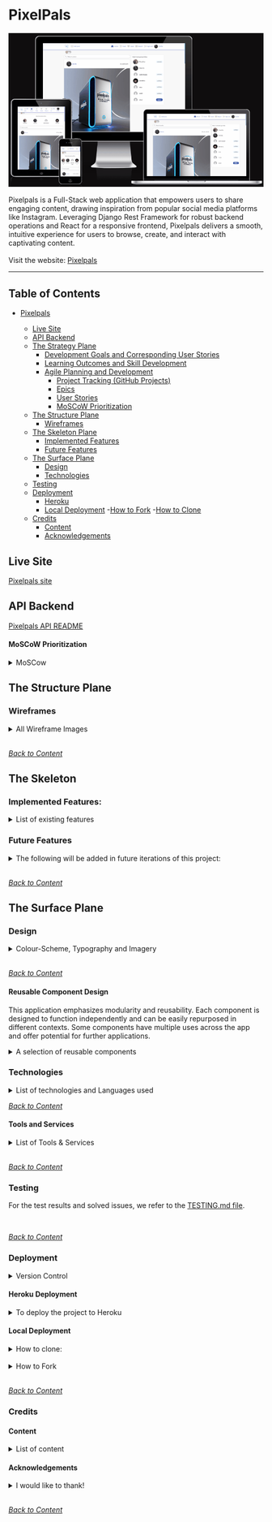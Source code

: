 # PixelPals

![x](documentation/readme-image/PixelGif.gif)

Pixelpals is a Full-Stack web application that empowers users to share engaging content, drawing inspiration from popular social media platforms like Instagram. Leveraging Django Rest Framework for robust backend operations and React for a responsive frontend, Pixelpals delivers a smooth, intuitive experience for users to browse, create, and interact with captivating content.
<br>
<br>
Visit the website: [Pixelpals](https://pixelpals-pp5-ee2d5ecf265c.herokuapp.com/)
<br>

<hr>

## Table of Contents

- [Pixelpals](#pixelpals)

  - [Live Site](#live-site)
  - [API Backend](#api-backend)
  - [The Strategy Plane](#the-strategy-plane)
    - [Development Goals and Corresponding User Stories](#development-goals-and-corresponding-user-stories)
    - [Learning Outcomes and Skill Development](#learning-outcomes-and-skill-development)
    - [Agile Planning and Development](#agile-planning-and-development)
      - [Project Tracking (GitHub Projects)](#project-tracking-github-projects)
      - [Epics](#epics)
      - [User Stories](#user-stories)
      - [MoSCoW Prioritization](#moscow-prioritization)
  - [The Structure Plane](#the-structure-plane)
    - [Wireframes](#wireframes)
  - [The Skeleton Plane](#the-skeleton-plane)
    - [Implemented Features](#implemented-features)
    - [Future Features](#future-features)
  - [The Surface Plane](#the-surface-plane)
    - [Design](#design)
    - [Technologies](#technologies)
  - [Testing](#testing)
  - [Deployment](#deployment)
    - [Heroku](#heroku-deployment)
    - [Local Deployment](#local-deployment) -[How to Fork](#how-to-fork) -[How to Clone](#how-to-clone)
  - [Credits](#credits)
    - [Content](#content)
    - [Acknowledgements](#acknowledgements)

## Live Site

[Pixelpals site](https://pixelpals-pp5-ee2d5ecf265c.herokuapp.com/)

## API Backend

[Pixelpals API README](https://github.com/Enzolita/pixelpals-backend/blob/main/README.md)
#### MoSCoW Prioritization

<details>
<summary>MoSCow </summary>
<br>
By focusing on the Must Have features, the project ensures the highest priority tasks are completed first, delivering a functional and valuable product to users. The Should Have and Could Have features provide room for enhancements and future iterations, aligning with both the MoSCoW method and the Pareto principle for effective project management.

- Must Have: <br>
  Includes tasks that set up the project foundation and core functionalities necessary for the project to operate (setting up the environment, repositories, core CRUD operations, and essential user features).

- Should Have: <br>
  Enhances usability, maintainability, and user experience, but are not critical for the initial launch (responsive design, navigation improvements, additional user profile features).

- Could Have: <br>
  Adds value but can be deferred without impacting the core functionality (tagging, advanced user interactions, and feedback mechanisms).

- Won't Have: <br>
Deferred features that are not essential for the initial launch but could be considered for future phases (infinite scroll).
<br>
</details>

## The Structure Plane

### Wireframes

<details>
<summary>All Wireframe Images</summary>
<br>

Login/Signup

![X](documentation/wireframes/wireframe-login_register.png)

Posts Page

![X](documentation/wireframes/wireframe-posts.png)

Post Page

![X](documentation/wireframes/wireframe-postdetail.png)

Profile

![X](documentation/wireframes/wireframe-profile.png)

Report

![X](documentation/wireframes/wireframe-report.png)

Log out

![X](documentation/wireframes/wireframe-logout.png)

</details>
<br>

_<span style="color: blue;">[Back to Content](#table-of-contents)</span>_

## The Skeleton

### Implemented Features:

<details>
<summary>List of existing features</summary>
<br>

**Defensive Features**

- Authorization checks - Keeping It Secure

  - Strong Authorization Checks: We’ve got layers of protection with JWT tokens and CORS headers. Only authorized users get in!
  - Access Control: Unauthorized? Sorry, but you’ll be sent packing. We always check your credentials before you get to see any user data.

- Form validation - Smooth and Error-Free Forms

  - Data Validation: We make sure your data is good to go, both on the frontend and backend.
  - Backup and default values

- Ready for Anything

  - Profile Pics: Don’t worry about broken images—default profile pictures have got your back.
  - Auto Profiles: Every new user gets a profile automatically. No null references.

- Error pages or as better known Oops! Pages

  - Error Pages: If you wander into the unknown, a “Page Not Found” error will guide you back on track.

**General Features**

  - Responsive Design: Looks Great Everywhere: Our site adjusts beautifully across all devices.
    Complete Control

  - User Interaction - Get Involved: Like, comment, follow—get the full experience based on your authorization status. Pixelpals administrator have superuser authority and manages full CRUD.

  - CRUD Operations: 
    - Create - users can register a new user account, authenticated users can create post(s) and create a comment(s)
    - Read - authenticated users can view their posts, comments, and their profile image.
    - Update - authenticated users can update their profile image, username and password, and edit and save comments, its title and save it.
    - Delete - authenticated users can delete their own comments and posts.

**SignIn/SignUp Page** <br>

Join the Fun: Creating an account is easy-peasy. After signing up, you’ll be whisked to the sign-in page. Already signed in? You’ll head straight to the home page.

![X](documentation/existing-feat/sign-in.png)

![X](documentation/existing-feat/sign-up.png)

**Navigation Bar** <br>
Always There for You: The navigation bar adapts to whether you’re signed in or not, and it looks great on any screen size.

![x](documentation/existing-feat/iph-nav.png)

![x](documentation/existing-feat/navbar.png)

**Profile Page**
<br>
Showcase Yourself: See detailed info about users, including posts, followers, and who they follow. If you follow them, it’s highlighted. Add personal touches with a dedicated info section. Follow or hide users unless it’s your own profile. All posts from the profile owner are displayed below. Click on the three dots and edit your profile, change username, change password

![x](documentation/existing-feat/profile-edit-dropdown.png)

![x](documentation/existing-feat/full-profile-own.png)

![x](documentation/existing-feat/edit-profile-bio.png)

![x](documentation/existing-feat/edit-profile-name.png)

![x](documentation/existing-feat/edit-profile-pw.png)

**Profiles Sidebar**
<br>
Popular Profiles: Check out the most followed profiles. Follow or unfollow with a click, and enjoy a sidebar that fits perfectly on any screen. The profile sidebar is always present on screens that are large enough. On smaller screens, it appears in a smaller section above the main content, and on certain pages it is removed.

![x](documentation/existing-feat/popular-profile.png)

**Posts page**
<br>
Endless Inspiration: Browse posts infinitely! Use the search bar to find posts by title or username. Use category to filter. See your personalized feed of posts from those you follow and liked posts. Blocked users won’t show up.

![x](documentation/existing-feat/post-list.png)

Follow/unfollow

![x](documentation/existing-feat/follow-unfollow.png)

Like/unlike

![x](documentation/existing-feat/like-unlike.png)

Darkmode / Lightmode

![x](documentation/existing-feat/darkmode-lightmode.png)

**Post Page**
<br>
Dive into Details: See all the nitty-gritty about a post, including comments. Edit or delete your posts easily. Tag posts with one category, and (once the bug’s fixed) multiple hashtags. The multi-hashtag feature is hidden for now due to [BUG#68](https://github.com/JaqiKal/pixavibe-frontend/issues/68). Like the category tagging, it offers a predefined list to select/deselect multiple hashtags. However, once a post is saved, you can't change the hashtags during edits. To avoid a bad user experience, we've temporarily hidden this feature in the belly of our scrumptious app.

Owner´s post(s), me, myself and I!

![x](documentation/existing-feat/post-detail-own.png)

Edit Image, Title, Content, Category

![x](documentation/existing-feat/edit-postdetail.png)

Dropdown menu for edit and delete of individual post.

![x](documentation/existing-feat/edit-delete.png)

Edit Comments

![x](documentation/existing-feat/edit-delete-comment.png)

**Report Form**
<br>
Get in Touch: Use our report form to reach out about any issues you're experiencing or feeling. A custom made modal will thank you for your message.

![x](documentation/existing-feat/report-form.png)

![x](documentation/existing-feat/report-modal.png)

**Ticket Form**
<br>
View your reports: Use our ticket form to view your reports, delete them or edit them.
When you don't have any tickets availible it'll show `No Reports Available` at My Tickets page.

![x](documentation/readme-image/my-tickets.gif)

</details>

### Future Features

<details>
<summary>The following will be added in future iterations of this project:</summary>
<br>

- **Admin Page Expansion**: Enhance the admin page to manage various tasks, such as handling messages sent through the report form. This would allow admins to respond directly to users from a dedicated admin-only page.
- **Chat/Direct Messaging**: Introduce a chat or direct messaging function to facilitate user communication.
- **Alert Notifications**: Implement alert notifications for broadcasting messages to all users.
- **Block Feature**: Users being able to block another user for whatever reason that doesn't feel good for them.
- **Profile Customization**: Allow users to customize their profiles with themes, backgrounds.
</details>
<br>

_<span style="color: blue;">[Back to Content](#table-of-contents)</span>_

## The Surface Plane

### Design

<details>
<summary>Colour-Scheme, Typography and Imagery</summary>
<br>
The idea of ​​the color scheme of the application is a little towards blue and neutral white due to the darkmode component,
which makes the backround either white or dark grey.
<br>

#### Typography

The main font used on the website is "DM Sans".

![font](documentation/readme-image/font-dm-sans.png)

<br>

_<span style="color: blue;">[Back to Content](#table-of-contents)</span>_

#### Imagery

The images on this website are made by leonardo.ai and borrowed from pinterest.
</details><br>

_<span style="color: blue;">[Back to Content](#table-of-contents)</span>_

#### Reusable Component Design

This application emphasizes modularity and reusability. Each component is designed to function independently and can be easily repurposed in different contexts. Some components have multiple uses across the app and offer potential for further applications.

<details>

<summary>A selection of reusable components</summary>

<br>

**Asset component**

- Purpose: Display a media asset, such as images, spinner animations, and messages.
- Props: src, message, spinner
- Usage: `const Asset` is considered a reusable component and has been reused in: NotFound.js, PostCreateForm.js, PostPage.js, PostsPage.js, PopularProfiles.js, ProfilePage.js to display a spinner whenever content is loading.
- Potential uses: Loading spinners or media placeholders in any section of the application.

**Avatar component**

- Purpose: Display user profile images.
- Props: profile, owner, image
  Usage: `const Avatar` is considered a reusable component and has been reused in: NavBar.js, Comment.js, CommentCreateForm.js, Post.js and Profile.js to handle and import the avatar for the user
- Potential uses: User profile displays, comment sections, and anywhere a user image is required.

**Darkmode / Lightmode Component**

- Purpose: This component provides the functionality to toggle between dark and light themes across the application, enhancing user experience by allowing them to choose their preferred display mode. It saves the user's selection locally (e.g., using local storage or cookies) to maintain the chosen theme across sessions and page reloads.
- Props: setTheme: Function that toggles between light and dark modes. String representing the current theme, either "light" or "dark".
- Usage: The SeclectedTheme component is reusable and has been implemented in Header.js and SettingsPage.js to enable theme switching in the application interface.
- Potential uses: It can be utilized in any part of the application where users need the option to toggle between dark and light modes, such as the homepage, user profile settings, or dashboard interfaces.

**Comment**

- Purpose: Display a comment with options to edit or delete it if the current user is the owner.
- Props: id, content, owner and more.
- Usage:`const Comment`is considered a reusable component and has been reused in: PostPage.js to fetch comments related to the specific post.
- Potential uses: Blog post comments, forum threads, product reviews, and profile pages to display user comments.

**MoreDropdown Component**

- Purpose: Provide a dropdown menu for actions like editing and deleting items. 
- Props: handleEdit (function to handle the edit action), handleDelete (function to handle the delete action).
- Usage: `const MoreDropdown` has been reused in Comment.js, Post.js and ProfilePage.js to render the dropdown menu the enable the user to edit their data.
- Potential uses: Context menus for various content types that support edit and delete actions.

**Navbar**

- Purpose: Present a navigation bar for the application, including links and user authentication options. 
- Usage: const Navbar is a reusable component and has been reused in App.js to render the navbar on the entire website, regardless of the URL path.
- Potential uses: Could be adapted for use in different applications with minimal adjustments to routing and links.

**Post**
- Purpose: Display a specific post.
- Props: id, title, content, owner and more.
- Usage: const Post is a reusable component and has been reused in PostPage.js and PostsPage.js to display post data.
- Potential uses: Featured post component, list of popular posts, forum threads, or portfolio showcases.

**ProfileDataContext and CurrentUserContext**

- Purpose: Manage user and profile data across the application.
- Usage:
  - CurrentUserContext: Provides current user data.
  - ProfileDataContext: Provides profile data, such as popular profiles.
- Used in: Various components requiring user or profile data.
- Potential uses: Any component that needs to access or manipulate user-related state efficiently.

**Profile**
- Purpose: This component is designed to render a user profile with options for following/unfollowing and block/unblock based on the current user's interaction status with the profile.
- Props: profile, owner, image
- Usage: Can be used as a Community memeber widget, Author card in blog posts, Participant list in events pages. `const Profile*  is considered a reusable component and has been reused in: PopularProfiles.js to render the profiles in the popular profiles field.
- Potential uses: Highly reusable, convenient to use anywhere where you need to show the profile/user associated with a piece of content. Community member widget, author card in blog posts, participant list in events pages.

**Custom Hooks**
- useClickOutsideToggle
  - Purpose: Handle click outside events to toggle state.
  - Usage: Can be reused in any component that needs to handle click outside functionality.
- useRedirect
  - Purpose: Redirect users based on their authentication status.
  - Usage: Can be reused in any component that needs to handle user redirects based on authentication.

**Utility Functions**
- Utility functions (e.g., date formatting, data validation)
- Purpose: General-purpose functions that can be used across different parts of the application.

</details>

### Technologies

<details>
<summary>List of technologies and Languages used</summary>
<br>

#### Language

- [HTML](https://en.wikipedia.org/wiki/HTML) is used to structure the content of the application.
- [CSS](https://en.wikipedia.org/wiki/CSS) is applied to style the application, enhancing the user interface..
- [JavaScript](https://sv.wikipedia.org/wiki/Javascript) adds interactivity to web pages, improving the user experience.
- [JSX](https://legacy.reactjs.org/docs/faq-build.html#gatsby-focus-wrapper) & [Intro JSX](https://legacy.reactjs.org/docs/introducing-jsx.html)

#### Frameworks, libraries and dependencies

- [Axios](https://axios-http.com/) - A promise-based HTTP client for both the browser and Node.js, Axios plays a key role in facilitating smooth communication between the frontend and backend. It was chosen for its ability to simplify HTTP requests to the REST API, eliminating the need to manually configure HTTP headers. Additionally, Axios supports 'interceptors', which are used to request a refresh token in the event of an HTTP 401 error. This feature enhances the user experience by keeping authenticated users signed in for up to 24 hours, rather than requiring them to sign in again after five minutes.
- [CSS Validator 0.11.0]() - A tool used to validate CSS code. It ensures that all CSS written for the project adheres to standard syntax rules and best practices. Using this validator helps in maintaining clean and error-free stylesheets, which is essential for consistent and predictable rendering across different browsers.
- [jwt-decode 3.1.2](https://www.npmjs.com/package/jwt-decode) - Used for decoding JSON web tokens, this tool has been essential for maintaining secure user authentication between the frontend and backend.
- [Multiselect React Dropdown 2.0.25]() - This component is used to provide a multi-select dropdown functionality in React applications. It allows users to select multiple options from a dropdown menu, enhancing the user interface by making it more interactive and user-friendly. This component is particularly useful for forms and filtering data where multiple selections are needed. It was chosen mostly because it is fun to try out. The functionality was proven, and very handy but unfortunately a bug in our code base is stopping us from showcasing it to users. It is going to be used for the Hashtag feature.
- [React 17.0.2](https://legacy.reactjs.org/docs/getting-started.html) - A JavaScript library for building user interfaces. An older version was chosen to stay inline with all other dependencies used as part of the Moments walkthrough which provided a base that this project was then modelled on.
- [React bootstrap 1.6.6](https://react-bootstrap.github.io/) - A frontend framework built for react that provides common components. React bootstrap was chosen to help speed up the development of this project and allow time to focused elsewhere.
- [React Router 5.3.4](https://github.com/remix-run/react-router) - This fully-featured routing library for React allowed for seamless site navigation, greatly enhancing the user experience.
- [react-infinite-scroll-component](https://www.npmjs.com/package/react-infinite-scroll-component) - Implemented to enable the loading of additional data sets upon scrolling, especially when data surpasses pagination limits.

</details>

_<span style="color: blue;">[Back to Content](#table-of-contents)</span>_

#### Tools and Services

<details>
<summary>List of Tools & Services</summary>

<br>

- [Am I Responsive?](http://ami.responsivedesign.is/) is used to show the website image on a range of devices.
- [Balsamiq](https://balsamiq.com/) is used to create wireframes.
- [CSS Validation Service](https://jigsaw.w3.org/css-validator/#validate_by_input) is used to check code ensuring that my CSS is error-free and adheres to the latest web standards.
- [DevTools](https://developer.chrome.com/docs/devtools) to help in edit pages on-the-fly and diagnose problems quickly.
- [Diffchecker - text](https://www.diffchecker.com/text-compare/) is used to check code snippets.
- [Favicon.io](https://favicon.io/) is used to create favicon.
- [Font Awesome](https://fontawesome.com/) is used for the iconography on the website.
- [Git](https://git-scm.com/) is used for version control.
- [Gitpod](https://gitpod.io) streamlines your development process by providing a pre-configured, cloud-based development environment that's instantly ready for coding.
- [Github](https://github.com/) is essential for version control, allowing you to track changes, collaborate with others (if applicable), and secure online code storage.
- [Google Dev Tools](https://developers.google.com/web/tools) is used during testing, debugging and styling.
- [Google Fonts](https://fonts.google.com/) is a catalog of free, open-source fonts. Used for typography.
- [Heroku](https://www.heroku.com) ia a platform for deploying and hosting web applications.
- [Look](https:www.looka.com) ia used for the logo and symbol.
- [Markup Validation Service](https://validator.w3.org/) is used to check code ensuring that my HTML is error-free and adheres to the latest web standards.
- [UXwing](https://uxwing.com/) is a provider of free icons free for commercial use.

</details>

<br>

_<span style="color: blue;">[Back to Content](#table-of-contents)</span>_

### Testing

For the test results and solved issues, we refer to the [TESTING.md file](https://github.com/Enzolita/pixelpals-pp5/blob/main/TESTING.md).
</details>

<br>

_<span style="color: blue;">[Back to Content](#table-of-contents)</span>_

### Deployment

<details>
<summary>Version Control</summary>
<br>
The site was created using the Gitpod editor and pushed to github to the remote repository ‘pixelpals-frontend’.
The following git commands were used throughout development to push code to the remote repo:

- `git add <file>` - This command was used to add the file(s) to the staging area before they are committed.
- `git commit -m “commit message”` - This command was used to commit changes to the local repository queue ready for the final step.
- `git push` - This command was used to push all committed code to the remote repository on github.
</details>

#### Heroku Deployment

 <details>
 <summary>To deploy the project to Heroku</summary>
 
 <br>

**Preparing the Application**

- Create and add the 'Procfile' to your application's root directory `echo web: node index.js > Procfile`. Heroku relies on this file to determine how to run your application, ensuring the correct setup of your web server. Use commands like web: `gunicorn PROJ_NAME.wsgi` in the 'Procfile' to instruct Heroku on starting your web server with Gunicorn
- Ensure you have a requirements.txt file listing all project dependencies.
- Set up necessary configuration variables in Heroku setting tab > Config Vars (eg. SECRET_KEY, DATABASE_URL, etc.).
- In your app's 'settings.py' add Heroku to ALLOWED_HOSTS

**Initial set-up**

- Sign up for a [Heroku](https://heroku.com/) account at Heroku's website.
- Download and install the Heroku Command Line Interface (CLI) to interact with Heroku from your local machine.
- Or use Heroku Web interface.

**Create Heroku App**

- Sign in or sign up to [Heroku](https://heroku.com/).
- Click the button that says "Create new app."
- Enter a unique app name.
- Choose your region from the dropdown menu.
- Click the "Create app" button.
- Scroll further down on the page, select Add Buildpack. The buildpacks will install further dependencies that are not included in the 'requirements.txt'. <br>
  It's crucial to arrange the build packs correctly! First, choose Python and then Node.js. If they're not in this sequence, you can reorder them by dragging.

**Deployment**

- Deploy by either push your code to Heroku or by connecting your GitHub repository to Heroku or using the Heroku CLI to deploy your application.
- (if applicable) Run database migrations using the Heroku CLI.
- For deploying this project, we're using GitHub as our method. After choosing GitHub, make sure to confirm the connection. Then, search for your repository name and once Heroku finds your repository - click "connect"
- Scroll down to the section "Automatic Deploys".
- Click "Enable automatic deploys" or choose "Deploy branch" and manually deploy.
- Click "Deploy branch" wait for the app to be built. Once this is done, a message should appear letting us know that the app was successfully deployed.
- Click the button "View" to see the app.

**Final Steps**

- Enable the Web Dyno, make sure the web dyno is up and running after deployment.
- Open your application from the Heroku dashboard or using the CLI command heroku open.

For more detailed instructions and troubleshooting, visit the [official Heroku Dev Center](https://devcenter.heroku.com/).

</details>

#### Local Deployment

<details>
<summary>How to clone:</summary>
<br>

Cloning a GitHub repository creates a local copy on your machine, allowing you to sync between the two locations. Here are the steps:

- Navigate to the GitHub Repository you want to clone to use locally.
- Click on the code drop down button.
- Click on HTTPS.
- Copy the repository link to the clipboard.
- Open your IDE of choice (git must be installed for the next steps). 
- Navigate to the directory where you want the clone to be created.
- Type `git clone`, and then paste the URL you copied previously. Press Enter to create your local clone.

Install Dependencies:

`npm install`

Run Application:

`npm start`

</details>
<br>

<details>
<summary>How to Fork</summary>

Most commonly, forks are used to either propose changes to someone else's project or to use someone else's project as a starting point for your own idea. In order to protect the main branch while you work on something new, essential when working as part of a team or when you want to experiment with a new feature, you will need to fork a branch.

- Log in (or sign up) to Github.
- Go to the selected repository.
- Click the Fork button in the top right corner and select create a fork.
- One can change the name of the fork and add description
- Choose to copy only the main branch or all branches to the new fork.
- Click Create a Fork. A repository should appear in your GitHub
</details>
<br>

_<span style="color: blue;">[Back to Content](#table-of-contents)</span>_

### Credits

#### Content

<details>
<summary>List of content</summary> 
<br>
Throughout the development of Pixelpals, we utilized a variety of resources to ensure the platform is robust, user-friendly, and engaging. Below is a list of documentation, blogs, tutorials, and guides that have been instrumental in crafting the features and functionality of Pixelpals:

- [Favicon, credited to](https://www.flaticon.com/free-icons/photography") Photography icons created by Vactor area- Flaticon
- Logo used was created at [Looka](https://looka.com/dashboard)
- [React Multiselect dropdown](https://www.npmjs.com/package/multiselect-react-dropdown), this library is used for handling hashtags. It helps keep the codebase cleaner and more maintainable.
- [css-validator](https://www.npmjs.com/package/css-validator) together with GPT was used to create `validate-css.js`. It was used to validate CSS.
- **Bootstrap**: Used for styling and responsive design, making the site accessible on a variety of devices - [Bootstrap documentation](https://getbootstrap.com/).
- **Sources of inspiration and guidance in general**:
  - This resources is only available to enrolled students at The Code Institute:
    - The Code Institute Diploma in Full Stack Software Development (Advanced Front-End) Walk-through project Moments (frontend)
  - [React](https://react.dev/learn) A goto place to learn.
  - [Django Rest framework](https://www.django-rest-framework.org/) A got place to learn
  - [Django & React Tutorial](https://youtu.be/JD-age0BPVo?si=vLYojx9J_rD8ZKyU), Tech with Tim, also a goto net source for inspo.
- **Testing**: Used to learn how to create test cases
  - [How to write test cases for Django Rest Framework Applications](https://rajansahu713.medium.com/mastering-the-art-of-django-test-cases-fa7b0322c9fb)
  - [Django REST framwork, Testing](https://www.django-rest-framework.org/api-guide/testing/#testingDjango)
  - [django project, testing](https://docs.djangoproject.com/en/3.2/topics/testing/)
  - [Getting started with testing in Python](https://realpython.com/python-testing/)
  - [Testing in Django (Part 1) – Best Practices and Examples](https://realpython.com/testing-in-django-part-1-best-practices-and-examples/)
  - [serie of videos - Django Testing Tutorial - What Is Testing?](https://youtu.be/qwypH3YvMKc?si=1OptYFWRajgREWh_)
  - [Unit Tests in Python || Python Tutorial || Learn Python Programming](https://youtu.be/1Lfv5tUGsn8?si=ZgIDWVjSQqTIUYYK)
  - [HTTP response status codes](https://developer.mozilla.org/en-US/docs/Web/HTTP/Status) are used in test cases to validate that the application is behaving as expected under various conditions.
  - [Darkmode react tutorial](https://www.youtube.com/watch?v=Uz35Qiia84g) Darkmode tutorial I used.

  </details>

#### Acknowledgements

<details>
<summary>I would like to thank!</summary>
<br>

- To all engaged fellow students at all channels.
- Code Institutes Tutor Support service.
- My mentor [Jubril Akolade](https://github.com/jubrillionaire/)
</details>
<br>

_<span style="color: blue;">[Back to Content](#table-of-contents)</span>_